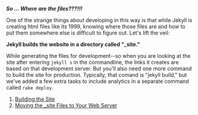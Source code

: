 ***So ... Where are the files???!!!***

One of the strange things about developing in this way is that while Jekyll is creating html files like its 1999, knowing where those files are and how to put them somewhere else is difficult to figure out. Let's lift the veil: 

**Jekyll builds the website in a directory called "_site."**

While generating the files for development--so when you are looking at the site after entering `jekyll s` in the commandline, the links it creates are based on that development server. But you'll also need one more command to build the site for production. Typically, that comand is "jekyll build," but we've added a few extra tasks to include analytics in a separate command called `rake deploy`.

1. [Building the Site](#rake-deploy)
2. [Moving the _site Files to Your Web Server](#move-files)
